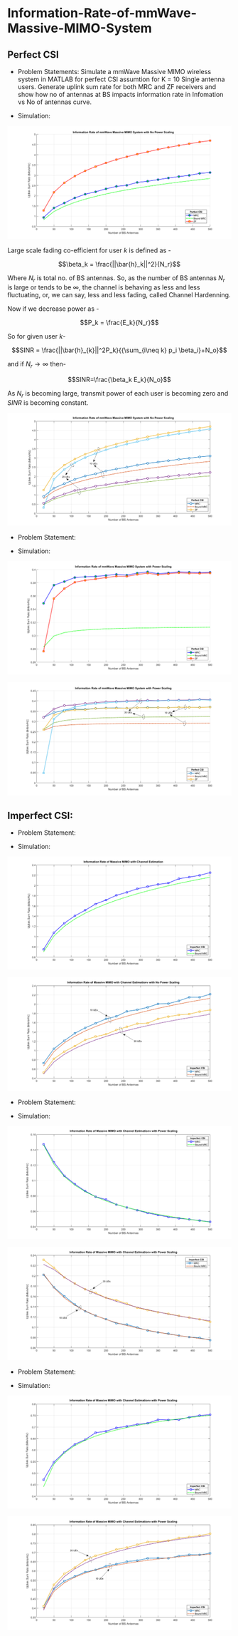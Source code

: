 # Information-Rate-of-mmWave-Massive-MIMO-System
## Perfect CSI 

- Problem Statements: Simulate a mmWave Massive MIMO wireless system in MATLAB for perfect CSI assumtion for K = 10 Single antenna users. Generate uplink sum rate for both MRC and ZF receivers and show how no of antennas at BS impacts information rate in Infomation vs No of antennas curve. 

- Simulation:


![Info_Rate_Perfect_CSI_No_Power_scaling](Info_Rate_Perfect_CSI_No_Power_scaling.png)

Large scale fading co-efficient for user $k$ is defined as - 

$$\beta_k = \frac{||\bar{h}_k||^2}{N_r}$$

Where $N_r$ is total no. of BS antennas. So, as the number of BS antennas $N_r$ is large or tends to be $\infty$, the channel is behaving as less and less fluctuating, or, we can say, less and less fading, called Channel Hardenning.

Now if we decrease power as -

$$P_k = \frac{E_k}{N_r}$$

So for given user $k$-

```math
SINR = \frac{||\bar{h}_{k}||^2P_k}{{\sum_{i\neq k} p_i \beta_i}+N_o}
```

and if $N_r\rightarrow\infty$ then-

$$SINR=\frac{\beta_k E_k}{N_o}$$

As $N_r$ is becoming large, transmit power of each user is becoming zero and $SINR$ is becoming constant. 


![Info_Rate_Perfect_CSI_No_Power_scaling_ues](Info_Rate_Perfect_CSI_No_Power_scaling_ues.png)


- Problem Statement:

- Simulation:


![Info_Rate_Perfect_CSI_Power_scaling](Info_Rate_Perfect_CSI_Power_scaling.png)


![Info_Rate_Perfect_CSI_Power_scaling_ues](Info_Rate_Perfect_CSI_Power_scaling_ues.png)


## Imperfect CSI:

- Problem Statement:

- Simulation: 


![Info_Rate_Imerfect_CSI_No_Power_Scaling](Info_Rate_Imperfect_CSI_No_Power_Scaling.png)


![Info_Rate_Imerfect_CSI_No_Power_Scaling_ues](Info_Rate_Imperfect_CSI_No_Power_Scaling_ues.png)


- Problem Statement:

- Simulation: 


![Info_Rate_Imerfect_CSI_Power_Scaling_1](Info_Rate_Imperfect_CSI_Power_Scaling_1.png)


![Info_Rate_Imerfect_CSI_Power_Scaling_1_ues](Info_Rate_Imperfect_CSI_Power_Scaling_1_ues.png)


- Problem Statement:

- Simulation: 


![Info_Rate_Imerfect_CSI_Power_Scaling_2](Info_Rate_Imperfect_CSI_Power_Scaling_2.png)



![Info_Rate_Imerfect_CSI_Power_Scaling_2_ues](Info_Rate_Imperfect_CSI_Power_Scaling_2_ues.png)